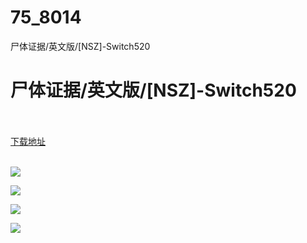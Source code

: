 # 75_8014
尸体证据/英文版/[NSZ]-Switch520
# 尸体证据/英文版/[NSZ]-Switch520
 <br/></br>
[下载地址](https://www.switch520.cc/article/8014 "下载地址")
<br/></br>

<p><img src="https://www.switch520.cc/muke_img/upload_art_editor_20201222-1_2681d409a969bc8a3cd3f357413fbd4c.jpg"></p>
<p><img src="https://www.switch520.cc/muke_img/upload_art_editor_20201222-1_14ddefa5d35885cb3ae316cde6b04594.jpg"></p>
<p><img src="https://www.switch520.cc/muke_img/upload_art_editor_20201222-1_eaf4f60318015de6ba9ef50a4d353135.jpg"></p>
<p><img src="https://www.switch520.cc/muke_img/upload_art_editor_20201222-1_a6192b418365b6ba0dd158c82cff3793.jpg"></p>
<p><strong><span style="color:#D9D9D9">&nbsp;</span></strong></p>
